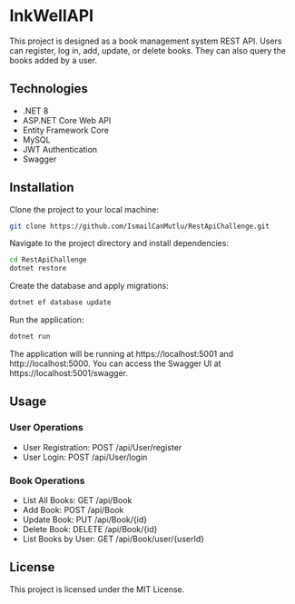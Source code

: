 # InkWellAPI

This project is designed as a book management system REST API. Users can register, log in, add, update, or delete books. They can also query the books added by a user.

## Technologies

- .NET 8
- ASP.NET Core Web API
- Entity Framework Core
- MySQL
- JWT Authentication
- Swagger

## Installation

Clone the project to your local machine:

```bash
git clone https://github.com/IsmailCanMutlu/RestApiChallenge.git
```
Navigate to the project directory and install dependencies:

```bash
cd RestApiChallenge
dotnet restore
```
Create the database and apply migrations:

```bash
dotnet ef database update
```
Run the application:

```bash
dotnet run
```
The application will be running at https://localhost:5001 and http://localhost:5000. You can access the Swagger UI at https://localhost:5001/swagger.

## Usage

### User Operations

- User Registration: POST /api/User/register
- User Login: POST /api/User/login

### Book Operations

- List All Books: GET /api/Book
- Add Book: POST /api/Book
- Update Book: PUT /api/Book/{id}
- Delete Book: DELETE /api/Book/{id}
- List Books by User: GET /api/Book/user/{userId}

## License
This project is licensed under the MIT License.


